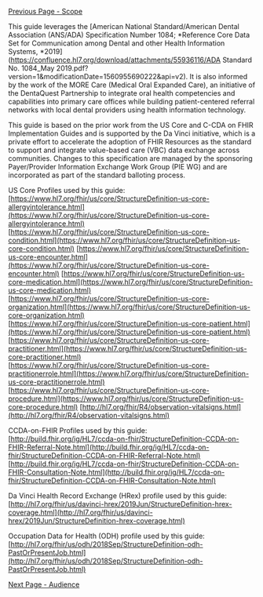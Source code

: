 [Previous Page - Scope](scope.html)

This guide leverages the [American National Standard/American Dental Association (ANS/ADA) Specification Number 1084; *Reference Core Data Set for Communication among Dental and other Health Information Systems, *2019](https://confluence.hl7.org/download/attachments/55936116/ADA Standard No. 1084_May 2019.pdf?version=1&modificationDate=1560955690222&api=v2). It is also informed by the work of the MORE Care (Medical Oral Expanded Care), an initiative of the DentaQuest Partnership to integrate oral health competencies and capabilities into primary care offices while building patient-centered referral networks with local dental providers using health information technology.

This guide is based on the prior work from the US Core and C-CDA on FHIR Implementation Guides and is supported by the Da Vinci initiative, which is a private effort to accelerate the adoption of FHIR Resources as the standard to support and integrate value-based care (VBC) data exchange across communities. Changes to this specification are managed by the sponsoring Payer/Provider Information Exchange Work Group (PIE WG) and are incorporated as part of the standard balloting process.

US Core Profiles used by this guide:
[https://www.hl7.org/fhir/us/core/StructureDefinition-us-core-allergyintolerance.html](https://www.hl7.org/fhir/us/core/StructureDefinition-us-core-allergyintolerance.html)
[https://www.hl7.org/fhir/us/core/StructureDefinition-us-core-condition.html](https://www.hl7.org/fhir/us/core/StructureDefinition-us-core-condition.html)
[https://www.hl7.org/fhir/us/core/StructureDefinition-us-core-encounter.html](https://www.hl7.org/fhir/us/core/StructureDefinition-us-core-encounter.html)
[https://www.hl7.org/fhir/us/core/StructureDefinition-us-core-medication.html](https://www.hl7.org/fhir/us/core/StructureDefinition-us-core-medication.html)
[https://www.hl7.org/fhir/us/core/StructureDefinition-us-core-organization.html](https://www.hl7.org/fhir/us/core/StructureDefinition-us-core-organization.html)
[https://www.hl7.org/fhir/us/core/StructureDefinition-us-core-patient.html](https://www.hl7.org/fhir/us/core/StructureDefinition-us-core-patient.html)
[https://www.hl7.org/fhir/us/core/StructureDefinition-us-core-practitioner.html](https://www.hl7.org/fhir/us/core/StructureDefinition-us-core-practitioner.html)
[https://www.hl7.org/fhir/us/core/StructureDefinition-us-core-practitionerrole.html](https://www.hl7.org/fhir/us/core/StructureDefinition-us-core-practitionerrole.html)
[https://www.hl7.org/fhir/us/core/StructureDefinition-us-core-procedure.html](https://www.hl7.org/fhir/us/core/StructureDefinition-us-core-procedure.html)
[http://hl7.org/fhir/R4/observation-vitalsigns.html](http://hl7.org/fhir/R4/observation-vitalsigns.html)

CCDA-on-FHIR Profiles used by this guide:
[http://build.fhir.org/ig/HL7/ccda-on-fhir/StructureDefinition-CCDA-on-FHIR-Referral-Note.html](http://build.fhir.org/ig/HL7/ccda-on-fhir/StructureDefinition-CCDA-on-FHIR-Referral-Note.html)
[http://build.fhir.org/ig/HL7/ccda-on-fhir/StructureDefinition-CCDA-on-FHIR-Consultation-Note.html](http://build.fhir.org/ig/HL7/ccda-on-fhir/StructureDefinition-CCDA-on-FHIR-Consultation-Note.html)

Da Vinci Health Record Exchange (HRex) profile used by this guide:
[http://hl7.org/fhir/us/davinci-hrex/2019Jun/StructureDefinition-hrex-coverage.html](http://hl7.org/fhir/us/davinci-hrex/2019Jun/StructureDefinition-hrex-coverage.html)

Occupation Data for Health (ODH) profile used by this guide:
[http://hl7.org/fhir/us/odh/2018Sep/StructureDefinition-odh-PastOrPresentJob.html](http://hl7.org/fhir/us/odh/2018Sep/StructureDefinition-odh-PastOrPresentJob.html)

[Next Page - Audience](audience.html)